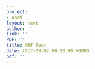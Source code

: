 ```yaml
---
project:
- asdf
layout: text
author: ''
link: ''
PDF: ''
title: PDF Test
date: 2017-08-02 00:00:00 +0000
pdf: ''
---
```




